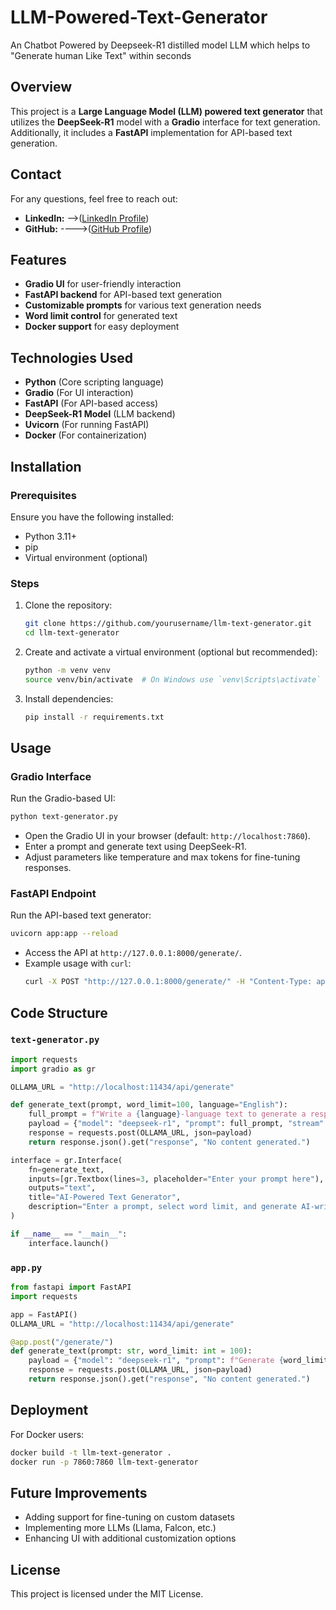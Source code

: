 # LLM-Powered-Text-Generator
An  Chatbot Powered by Deepseek-R1 distilled  model LLM which helps to "Generate human Like Text" within seconds

## Overview
This project is a **Large Language Model (LLM) powered text generator** that utilizes the **DeepSeek-R1** model with a **Gradio** interface for text generation. Additionally, it includes a **FastAPI** implementation for API-based text generation.

## Contact
For any questions, feel free to reach out:
- **LinkedIn:** -->([LinkedIn Profile](https://www.linkedin.com/in/shanmuganathan120))
- **GitHub:** ---->([GitHub Profile](https://github.com/Shanmuganathan2004))

## Features
- **Gradio UI** for user-friendly interaction
- **FastAPI backend** for API-based text generation
- **Customizable prompts** for various text generation needs
- **Word limit control** for generated text
- **Docker support** for easy deployment

## Technologies Used
- **Python** (Core scripting language)
- **Gradio** (For UI interaction)
- **FastAPI** (For API-based access)
- **DeepSeek-R1 Model** (LLM backend)
- **Uvicorn** (For running FastAPI)
- **Docker** (For containerization)

## Installation

### Prerequisites
Ensure you have the following installed:
- Python 3.11+
- pip
- Virtual environment (optional)

### Steps
1. Clone the repository:
   ```sh
   git clone https://github.com/yourusername/llm-text-generator.git
   cd llm-text-generator
   ```
2. Create and activate a virtual environment (optional but recommended):
   ```sh
   python -m venv venv
   source venv/bin/activate  # On Windows use `venv\Scripts\activate`
   ```
3. Install dependencies:
   ```sh
   pip install -r requirements.txt
   ```

## Usage

### Gradio Interface
Run the Gradio-based UI:
```sh
python text-generator.py
```
- Open the Gradio UI in your browser (default: `http://localhost:7860`).
- Enter a prompt and generate text using DeepSeek-R1.
- Adjust parameters like temperature and max tokens for fine-tuning responses.

### FastAPI Endpoint
Run the API-based text generator:
```sh
uvicorn app:app --reload
```
- Access the API at `http://127.0.0.1:8000/generate/`.
- Example usage with `curl`:
  ```sh
  curl -X POST "http://127.0.0.1:8000/generate/" -H "Content-Type: application/json" -d '{"prompt": "Write an article about AI", "word_limit": 100}'
  ```

## Code Structure

### `text-generator.py`
```python
import requests
import gradio as gr

OLLAMA_URL = "http://localhost:11434/api/generate"

def generate_text(prompt, word_limit=100, language="English"):
    full_prompt = f"Write a {language}-language text to generate a response within {word_limit} words:\n\n{prompt}"
    payload = {"model": "deepseek-r1", "prompt": full_prompt, "stream": False}
    response = requests.post(OLLAMA_URL, json=payload)
    return response.json().get("response", "No content generated.")

interface = gr.Interface(
    fn=generate_text,
    inputs=[gr.Textbox(lines=3, placeholder="Enter your prompt here"), gr.Slider(50, 500, step=50, label="Word Limit"), gr.Button("Regenerate")],
    outputs="text",
    title="AI-Powered Text Generator",
    description="Enter a prompt, select word limit, and generate AI-written content."
)

if __name__ == "__main__":
    interface.launch()
```

### `app.py`
```python
from fastapi import FastAPI
import requests

app = FastAPI()
OLLAMA_URL = "http://localhost:11434/api/generate"

@app.post("/generate/")
def generate_text(prompt: str, word_limit: int = 100):
    payload = {"model": "deepseek-r1", "prompt": f"Generate {word_limit} words:\n\n{prompt}", "stream": False}
    response = requests.post(OLLAMA_URL, json=payload)
    return response.json().get("response", "No content generated.")
```

## Deployment
For Docker users:
```sh
docker build -t llm-text-generator .
docker run -p 7860:7860 llm-text-generator
```

## Future Improvements
- Adding support for fine-tuning on custom datasets
- Implementing more LLMs (Llama, Falcon, etc.)
- Enhancing UI with additional customization options

## License
This project is licensed under the MIT License.
